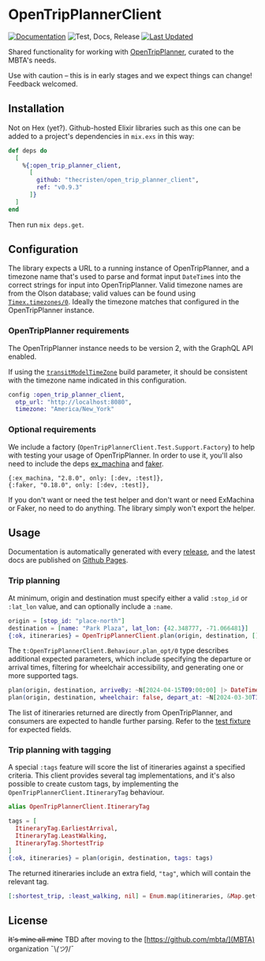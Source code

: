# OpenTripPlannerClient

[![Documentation](https://img.shields.io/badge/-Documentation-blueviolet)](http://github.thecristen.net/open_trip_planner_client/)
![Test, Docs,
Release](https://github.com/thecristen/open_trip_planner_client/workflows/Test,%20Docs,%20Release/badge.svg)
[![Last
Updated](https://img.shields.io/github/last-commit/thecristen/open_trip_planner_client.svg)](https://github.com/thecristen/open_trip_planner_client/commits/main)

Shared functionality for working with
[OpenTripPlanner](https://docs.opentripplanner.org/en/v2.4.0/), curated to the
MBTA's needs.

Use with caution – this is in early stages and we expect things can change!
Feedback welcomed.

## Installation

Not on Hex (yet?). Github-hosted Elixir libraries such as this one can be added
to a project's dependencies in `mix.exs` in this way:

```elixir
def deps do
  [
    %{:open_trip_planner_client,
      [
        github: "thecristen/open_trip_planner_client",
        ref: "v0.9.3"
      ]}
  ]
end
```

Then run `mix deps.get`.

## Configuration

The library expects a URL to a running instance of OpenTripPlanner, and a
timezone name that's used to parse and format input `DateTime`s into the correct
strings for input into OpenTripPlanner. Valid timezone names are from the Olson
database; valid values can be found using
[`Timex.timezones/0`](https://hexdocs.pm/timex/Timex.html#timezones/0). Ideally
the timezone matches that configured in the OpenTripPlanner instance.

### OpenTripPlanner requirements

The OpenTripPlanner instance needs to be version 2, with the GraphQL API
enabled. 

If using the
[`transitModelTimeZone`](https://docs.opentripplanner.org/en/v2.4.0/BuildConfiguration/?h=timezone#transitModelTimeZone)
build parameter, it should be consistent with the timezone name indicated in
this configuration.

```elixir
config :open_trip_planner_client,
  otp_url: "http://localhost:8080",
  timezone: "America/New_York"
```

### Optional requirements

We include a factory (`OpenTripPlannerClient.Test.Support.Factory`) to help with testing your usage of OpenTripPlanner.
In order to use it, you'll also need to include the deps [ex_machina](https://hexdocs.pm/ex_machina/readme.html) and [faker](https://hexdocs.pm/faker/readme.html).

```
{:ex_machina, "2.8.0", only: [:dev, :test]},
{:faker, "0.18.0", only: [:dev, :test]},
```

If you don't want or need the test helper and don't want or need ExMachina or Faker, no need to do anything.
The library simply won't export the helper.

## Usage

Documentation is automatically generated with every
[release](https://github.com/thecristen/open_trip_planner_client/releases), and
the latest docs are published on [Github
Pages](http://github.thecristen.net/open_trip_planner_client/).

### Trip planning

At minimum, origin and destination must specify either a valid `:stop_id` or `:lat_lon`
value, and can optionally include a `:name`.

```elixir
origin = [stop_id: "place-north"]
destination = [name: "Park Plaza", lat_lon: {42.348777, -71.066481}]
{:ok, itineraries} = OpenTripPlannerClient.plan(origin, destination, [])
```

The `t:OpenTripPlannerClient.Behaviour.plan_opt/0` type describes additional expected parameters, which include specifying the departure or arrival times, filtering for wheelchair accessibility, and generating one or more supported tags.

```elixir
plan(origin, destination, arriveBy: ~N[2024-04-15T09:00:00] |> DateTime.from_naive!("America/New_York"))
plan(origin, destination, wheelchair: false, depart_at: ~N[2024-03-30T11:24:00] |> DateTime.from_naive!("America/New_York"))
```

The list of itineraries returned are directly from
OpenTripPlanner, and consumers are expected to handle further parsing. Refer to the [test fixture](/test/fixture/alewife_to_franklin_park_zoo.json) for expected fields.

### Trip planning with tagging

A special `:tags` feature will score the list of itineraries against a specified
criteria. This client provides several tag implementations, and it's also
possible to create custom tags, by implementing the
`OpenTripPlannerClient.ItineraryTag` behaviour.


```elixir
alias OpenTripPlannerClient.ItineraryTag

tags = [
  ItineraryTag.EarliestArrival,
  ItineraryTag.LeastWalking,
  ItineraryTag.ShortestTrip
]
{:ok, itineraries} = plan(origin, destination, tags: tags)
```

The returned itineraries include an extra field, `"tag"`, which will contain the relevant tag.

```elixir
[:shortest_trip, :least_walking, nil] = Enum.map(itineraries, &Map.get(&1, "tag"))
```

## License

~~It's mine all mine~~ TBD after moving to the [https://github.com/mbta/](MBTA) organization ¯\\_(ツ)_/¯
